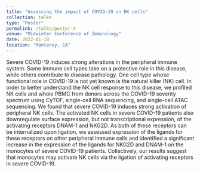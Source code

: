 ```yaml
---
title: "Assessing the impact of COVID-19 on NK cells"
collection: talks
type: "Poster"
permalink: /talks/poster-4
venue: "Midwinter Conference of Immunology"
date: 2022-01-18
location: "Monterey, CA"
---
```

Severe COVID-19 induces strong alterations in the peripheral immune system. Some immune cell types take on a protective role in this disease, while others contribute to disease pathology. One cell type whose functional role in COVID-19 is not yet known is the natural killer (NK) cell. In order to better understand the NK cell response to this disease, we profiled NK cells and whole PBMC from donors across the COVID-19 severity spectrum using CyTOF, single-cell RNA sequencing, and single-cell ATAC sequencing. We found that severe COVID-19 induces strong activation of peripheral NK cells. The activated NK cells in severe COVID-19 patients also downregulate surface expression, but not transcriptional expression, of the activating receptors DNAM-1 and NKG2D. As both of these receptors can be internalized upon ligation, we assessed expression of the ligands for these receptors on other peripheral immune cells and identified a significant increase in the expression of the ligands for NKG2D and DNAM-1 on the monocytes of severe COVID-19 patients. Collectively, our results suggest that monocytes may activate NK cells via the ligation of activating receptors in severe COVID-19.
